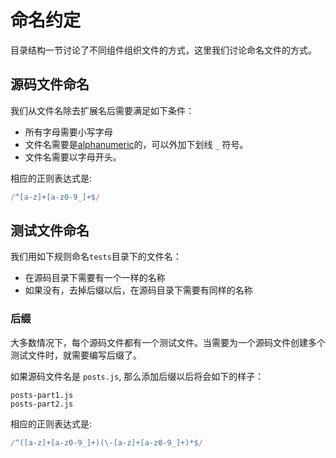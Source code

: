 # 命名约定


目录结构一节讨论了不同组件组织文件的方式，这里我们讨论命名文件的方式。

## 源码文件命名

我们从文件名除去扩展名后需要满足如下条件：

* 所有字母需要小写字母
* 文件名需要是[alphanumeric](https://en.wikipedia.org/wiki/Alphanumeric)的，可以外加下划线 `_` 符号。
* 文件名需要以字母开头。

相应的正则表达式是:

```js
/^[a-z]+[a-z0-9_]+$/
```

## 测试文件命名

我们用如下规则命名`tests`目录下的文件名：

* 在源码目录下需要有一个一样的名称
* 如果没有，去掉后缀以后，在源码目录下需要有同样的名称

### 后缀

大多数情况下，每个源码文件都有一个测试文件。当需要为一个源码文件创建多个测试文件时，就需要编写后缀了。

如果源码文件名是 `posts.js`, 那么添加后缀以后将会如下的样子：

```
posts-part1.js
posts-part2.js
```

相应的正则表达式是:

```js
/^([a-z]+[a-z0-9_]+)(\-[a-z]+[a-z0-9_]+)*$/
```
